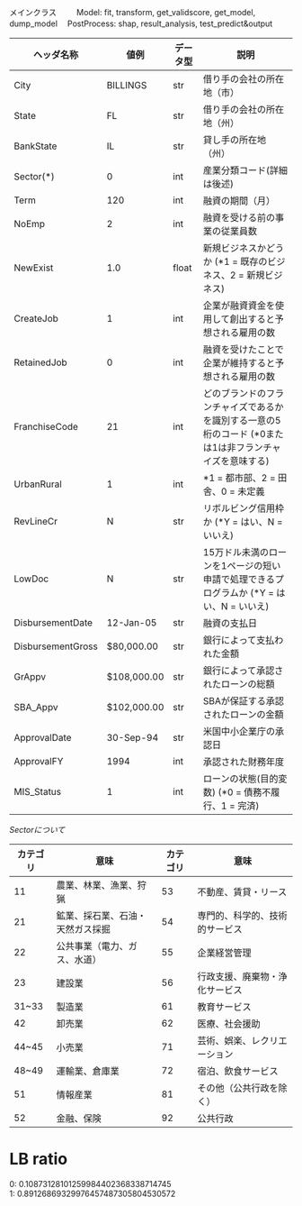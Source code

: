 メインクラス
　
　Model: fit, transform, get_validscore, get_model, dump_model
　PostProcess: shap, result_analysis, test_predict&output


| ヘッダ名称          | 値例       | データ型 | 説明                                       |
|-------------------|------------|---------|--------------------------------------------|
| City              | BILLINGS   | str     | 借り手の会社の所在地（市）                    |
| State             | FL         | str     | 借り手の会社の所在地（州）                    |
| BankState         | IL         | str     | 貸し手の所在地（州）                         |
| Sector(*)         | 0          | int     | 産業分類コード(詳細は後述)                 |
| Term              | 120        | int     | 融資の期間（月）                             |
| NoEmp             | 2          | int     | 融資を受ける前の事業の従業員数               |
| NewExist          | 1.0        | float   | 新規ビジネスかどうか (*1 = 既存のビジネス、2 = 新規ビジネス) |
| CreateJob         | 1          | int     | 企業が融資資金を使用して創出すると予想される雇用の数 |
| RetainedJob       | 0          | int     | 融資を受けたことで企業が維持すると予想される雇用の数    |
| FranchiseCode     | 21         | int     | どのブランドのフランチャイズであるかを識別する一意の5桁のコード (*0または1は非フランチャイズを意味する) |
| UrbanRural        | 1          | int     | *1 = 都市部、2 = 田舎、0 = 未定義              |
| RevLineCr         | N          | str     | リボルビング信用枠か (*Y = はい、N = いいえ)     |
| LowDoc            | N          | str     | 15万ドル未満のローンを1ページの短い申請で処理できるプログラムか (*Y = はい、N = いいえ) |
| DisbursementDate  | 12-Jan-05  | str     | 融資の支払日                                |
| DisbursementGross | $80,000.00 | str     | 銀行によって支払われた金額                    |
| GrAppv            | $108,000.00| str     | 銀行によって承認されたローンの総額             |
| SBA_Appv          | $102,000.00| str     | SBAが保証する承認されたローンの金額           |
| ApprovalDate      | 30-Sep-94  | str     | 米国中小企業庁の承認日                       |
| ApprovalFY        | 1994       | int     | 承認された財務年度                           |
| MIS_Status        | 1          | int     | ローンの状態(目的変数) (*0 = 債務不履行、1 = 完済) |

*Sectorについて*

| カテゴリ | 意味                                | カテゴリ | 意味                            |
|---------|-------------------------------------|---------|---------------------------------|
| 11      | 農業、林業、漁業、狩猟               | 53      | 不動産、賃貸・リース             |
| 21      | 鉱業、採石業、石油・天然ガス採掘      | 54      | 専門的、科学的、技術的サービス    |
| 22      | 公共事業（電力、ガス、水道）          | 55      | 企業経営管理                    |
| 23      | 建設業                              | 56      | 行政支援、廃棄物・浄化サービス    |
| 31~33   | 製造業                              | 61      | 教育サービス                    |
| 42      | 卸売業                              | 62      | 医療、社会援助                   |
| 44~45   | 小売業                              | 71      | 芸術、娯楽、レクリエーション       |
| 48~49   | 運輸業、倉庫業                       | 72      | 宿泊、飲食サービス                |
| 51      | 情報産業                            | 81      | その他（公共行政を除く）           |
| 52      | 金融、保険                           | 92      | 公共行政                          |


# LB ratio
0: 0.10873128101259984402368338714745  
1: 0.89126869329976457487305804530572  